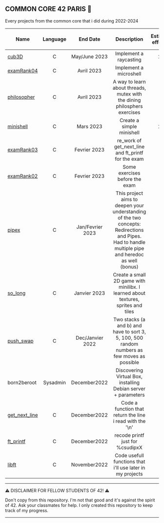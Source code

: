 ## COMMON CORE 42 PARIS 🧠

Every projects from the common core that i did during 2022-2024

| Name  | Language      | End Date      |                       Description                 | Estimated effort (h)   | Hours i spent|
| ----- |:-------------:| :-----------: | :------------------------------------------------:| :---------------------:| :------------:|
| [cub3D](https://github.com/waseemnaseeven/42_CURSUS/tree/main/12_CUB3D) |C| May/June 2023 | Implement a raycasting  | 280  | 280 |
| [examRank04](https://github.com/waseemnaseeven/42_CURSUS/tree/main/11_EXAMRANK04) |C| Avril 2023 | Implement a microshell | ...  | ... |
| [philosopher](https://github.com/waseemnaseeven/42_CURSUS/tree/main/10_PHILO) |C| Avril 2023 | A way to learn about threads, mutex with the dining philosphers exercises | 70 | 36 |
| [minishell](https://github.com/waseemnaseeven/42_CURSUS/tree/main/09_MINISHEL) |C| Mars 2023 | Create a simple minishell | 210  | 179 |
| [examRank03](https://github.com/waseemnaseeven/42_CURSUS/tree/main/04_EXAMRANK02) |C| Fevrier 2023 | re_work of get_next_line and ft_printf for the exam | ...  | ... |
| [examRank02](https://github.com/waseemnaseeven/42_CURSUS/tree/main/04_EXAMRANK02) |C| Fevrier 2023| Some exercises before the exam | ...  | ... |
| [pipex](https://github.com/waseemnaseeven/42_CURSUS/tree/main/06_PIPEX) |C| Jan/Fevrier 2023 | This project aims to deepen your understanding of the two concepts: Redirections and Pipes. Had to handle multiple pipe and heredoc as well (bonus) | 50  | 42 |
| [so_long](https://github.com/waseemnaseeven/42_CURSUS/tree/main/05_SOOLOONG) |C| Janvier 2023 | Create a small 2D game with minilibx. I learned about textures, sprites and tiles | 60  | 36 |
| [push_swap](https://github.com/waseemnaseeven/42_CURSUS/tree/main/04_PUSHSWAP) |C| Dec/Janvier 2022 | Two stacks (a and b) and have to sort 3, 5, 100, 500 random numbers as few moves as possible | 60 | 62 |
| born2beroot |Sysadmin| December2022 | Discovering Virtual Box, installing Debian server + parameters | 40  | 17 |
| [get_next_line](https://github.com/waseemnaseeven/42_CURSUS/tree/main/02_GNL) |C| December2022 | Code a function that return the line i read with the '\n' | 70  | 44 |
| [ft_printf](https://github.com/waseemnaseeven/42_CURSUS/tree/main/01_FTPRINTF) |C| December2022 | recode printf just for %csudipxX | 70  | 30 |
| [libft](https://github.com/waseemnaseeven/42_CURSUS/tree/main/00_LIBFT) |C| November2022 | Code usefull functions that i'll use later in my projects| 70  | 40 |

________________________________

:warning: DISCLAIMER FOR FELLOW STUDENTS OF 42! :warning:

Don't copy from this repository. I'm not that good and it's against the spirit of 42. Ask your classmates for help. I only created this repository to keep track of my progress.

________________________________
